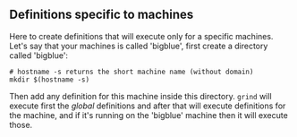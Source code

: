 ## Definitions specific to machines

Here to create definitions that will execute only for a specific machines.
Let's say that your machines is called 'bigblue', first create
a directory called 'bigblue':

```
# hostname -s returns the short machine name (without domain)
mkdir $(hostname -s)
```

Then add any definition for this machine inside this directory. `grind` will
execute first the *global* definitions and after that will execute definitions
for the machine, and if it's running on the 'bigblue' machine then it will
execute those.
